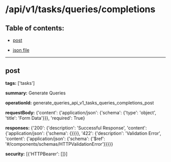 # /api/v1/tasks/queries/completions

## Table of contents:
- [post](#post)

- [json file](./_api_v1_tasks_queries_completions.json)

---
<a name="post"></a>
## post

**tags:** ['tasks']

**summary:** Generate Queries

**operationId:** generate_queries_api_v1_tasks_queries_completions_post

**requestBody:** {'content': {'application/json': {'schema': {'type': 'object', 'title': 'Form Data'}}}, 'required': True}

**responses:** {'200': {'description': 'Successful Response', 'content': {'application/json': {'schema': {}}}}, '422': {'description': 'Validation Error', 'content': {'application/json': {'schema': {'$ref': '#/components/schemas/HTTPValidationError'}}}}}

**security:** [{'HTTPBearer': []}]

